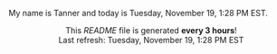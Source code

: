 My name is Tanner and today is Tuesday, November 19, 1:28 PM EST.

<p align="center">This <i>README</i> file is generated <b>every 3 hours</b>!</br>Last refresh: Tuesday, November 19, 1:28 PM EST<br /></p>
